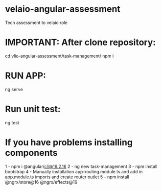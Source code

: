 # velaio-angular-assessment
Tech assessment to velaio role

# IMPORTANT:  After clone repository:
cd vlio-angular-assessment/task-management/
npm i

# RUN APP:
ng serve

# Run unit test:
ng test

# If you have problems installing components
1 - npm i @angular/cli@16.2.16
2 - ng new task-management
3 - npm install bootstrap
4 - Manually installation app-routing.module.ts and add in app.module.ts imports and create router outlet
5 - npm install @ngrx/store@16 @ngrx/effects@16
